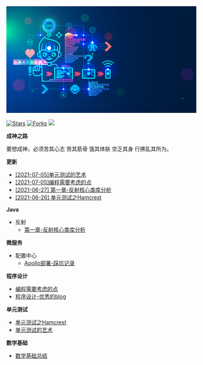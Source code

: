 <img src="img.jpg">

[![Stars](https://img.shields.io/github/stars/LvanLiu/LvanNote?style=plastic)](https://github.com/LvanLiu/LvanNote)
[![Forks](https://img.shields.io/github/forks/LvanLiu/LvanNote?style=plastic)](https://github.com/LvanLiu/LvanNote)
[![](https://img.shields.io/badge/Author-Lvan-orange.svg)](https://gitee.com/lvanliu/lvan-note)

**成神之路**

要想成神，必须苦其心志 劳其筋骨 饿其体肤 空乏其身 行拂乱其所为。

**更新**

- [[2021-07-05]单元测试的艺术](单元测试/单元测试的艺术.md)
- [[2021-07-05]编程需要考虑的点](程序设计/编程需要考虑的点.md)
- [[2021-06-27] 第一章-反射核心类库分析](java/反射/第一章-反射核心类库分析.md)
- [[2021-06-26] 单元测试之Hamcrest](单元测试/单元测试之Hamcrest.md)

**Java**

- 反射
  - [第一章-反射核心类库分析](java/反射/第一章-反射核心类库分析.md)

**微服务**

- 配置中心
	- [Apollo部署-踩坑记录](微服务/配置中心/apollo-踩坑记录.md)

**程序设计**

- [编程需要考虑的点](程序设计/编程需要考虑的点.md)
- [程序设计-优秀的blog](程序设计/优秀的blog.md)

**单元测试**

- [单元测试之Hamcrest](单元测试/单元测试之Hamcrest.md)
- [单元测试的艺术](单元测试/单元测试的艺术.md)

**数学基础**

- [数学基础总结](数学基础/数学基础总结.md)

